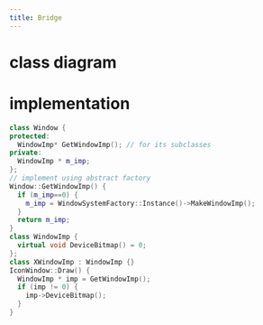 ```yaml
---
title: Bridge
---
```


# class diagram
<script type="text/uml" class="uml">
[<abstract>Abstraction | (Window) | Operation()]
[RefinedAbstraction1 | (IconWindow)]
[RefinedAbstraction2 | (OtherWindow)]
[<abstract>Implementor | OoperationImp()]
[ConcreteImplementorA | (XWindowImp) | OperationImp()]
[ConcreteImplementorB | (PWWindowImp) | OperationImp()]

[RefinedAbstraction1]-:>[Abstraction]
[RefinedAbstraction2]-:>[Abstraction]
[ConcreteImplementorA]-:>[Implementor]
[ConcreteImplementorB]-:>[Implementor]
[Abstraction]o->[Implementor]

[Abstraction]--[<note>imp->OperationImp()]
</script>

# implementation
```c++
class Window {
protected:
  WindowImp* GetWindowImp(); // for its subclasses
private:
  WindowImp * m_imp;
};
// implement using abstract factory
Window::GetWindowImp() {
  if (m_imp==0) {
    m_imp = WindowSystemFactory::Instance()->MakeWindowImp();
  }
  return m_imp;
}
class WindowImp {
  virtual void DeviceBitmap() = 0;
};
class XWindowImp : WindowImp {}
IconWindow::Draw() {
  WindowImp * imp = GetWindowImp();
  if (imp != 0) {
    imp->DeviceBitmap();
  }
}
```
